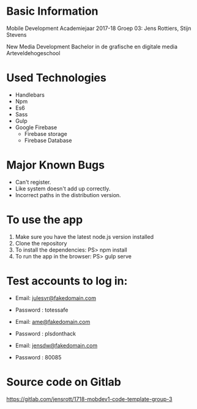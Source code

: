 # Basic Information 

Mobile Development Academiejaar 2017-18
Groep 03: Jens Rottiers, Stijn Stevens

New Media Development
Bachelor in de grafische en digitale media
Arteveldehogeschool

# Used Technologies

* Handlebars
* Npm
* Es6
* Sass
* Gulp
* Google Firebase
    * Firebase storage
    * Firebase Database

# Major Known Bugs

* Can't register.
* Like system doesn't add up correctly.
* Incorrect paths in the distribution version. 

# To use the app

1. Make sure you have the latest node.js version installed
1. Clone the repository
1. To install the dependencies: PS> npm install
1. To run the app in the browser: PS> gulp serve

# Test accounts to log in:

* Email: julesvr@fakedomain.com
* Password : totessafe

* Email: ame@fakedomain.com
* Password : plsdonthack

* Email: jensdw@fakedomain.com
* Password : 80085



# Source code on Gitlab 

https://gitlab.com/jensrott/1718-mobdev1-code-template-group-3
